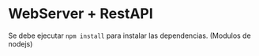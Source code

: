 # WebServer + RestAPI

Se debe ejecutar ```npm install``` para instalar las dependencias. (Modulos de nodejs)